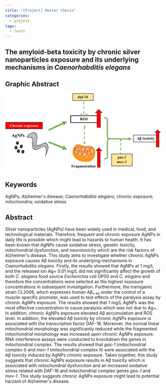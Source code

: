 ```yaml
---
title: "[Project] Master thesis"
categories:
  - project
tags:
  - learn
---
```

## The amyloid-beta toxicity by chronic silver nanoparticles exposure and its underlying mechanisms in *Caenorhabditis elegans*

## Graphic Abstract
![img-description](/assets/images/master_thesis.jpg)

## Keywords 
AgNPs; Alzheimer's disease; *Caenorhabditis elegans*; chronic exposure; mitochondria; oxidative stress

## Abstract
Silver nanoparticles (AgNPs) have been widely used in medical, food, and technological materials. Therefore, frequent and chronic exposure AgNPs in daily life is possible which might lead to hazards to human health. It has been known that AgNPs cause oxidative stress, genetic toxicity, mitochondrial dysfunction, and neurotoxicity which are the risk factors of Alzheimer's disease. This study aims to investigate whether chronic AgNPs exposure causes Aβ toxicity and its underlying mechanisms in *Caenorhabditis elegans*. Firstly, the results showed that AgNPs at 1 mg/L and the released ion Ag+ 0.01 mg/L did not significantly affect the growth of both *C. elegans* food source *Escherichia coli* OP50 and *C. elegans* and therefore the concentrations were selected as the highest exposure concentrations in subsequent investigation. Furthermore, the transgenic strain CL2006, which expresses human Aβ₁₋₄₂ under the control of a muscle-specific promoter, was used to test effects of the paralysis assay by chronic AgNPs exposure. The results showed that 1 mg/L AgNPs was the most effective concentration to cause paralysis which was not due to Ag+. In addition, chronic AgNPs exposure elevated Aβ accumulation and ROS level. In addition, the elevated Aβ toxicity by chronic AgNPs exposure is associated with the transcription factor DAF-16. Moreover, the normal linear mitochondrial morphology was significantly reduced while the fragmented mitochondrial morphology was increased upon chronic AgNPs exposure. RNA interference assays were conducted to knockdown the genes in mitochondrial complex. The results showed that *gas-1* (mitochondrial complex I) and *mev-1* (mitochondrial complex II) were associated with the Aβ toxicity induced by AgNPs chronic exposure. Taken together, this study suggests that chronic AgNPs exposure results in Aβ toxicity which is associated with mitochondrial dysfunction and an increased oxidative stress related with DAF-16 and mitochondrial complex genes *gas-1* and *mev-1*. This study suggests chronic AgNPs exposure might lead to potential harzard of Alzheimer's disease.




